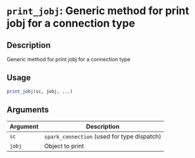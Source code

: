 # `print_jobj`: Generic method for print jobj for a connection type

## Description


 Generic method for print jobj for a connection type


## Usage

```r
print_jobj(sc, jobj, ...)
```


## Arguments

Argument      |Description
------------- |----------------
```sc```     |     `spark_connection` (used for type dispatch)
```jobj```     |     Object to print

